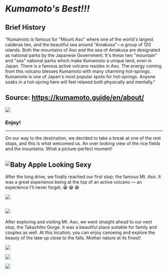 # *Kumamoto's Best!!!*
## Brief History

“Kumamoto is famous for "Mount Aso" where one of the world's largest calderas lies, and the beautiful sea around "Amakusa"—a group of 120 islands. Both the mountains of Aso and the sea of Amakusa are designated as national parks by the Japanese Government. It's these two "mountain" and "sea" national parks which make Kumamoto a unique land, even in Japan. There is a famous active volcano resides in Aso. The energy coming from this volcano blesses Kumamoto with many charming hot-springs. Kumamoto is one of Japan's most popular spots for hot-springs. Anyone soaks in a hot-spring here will feel relaxed both physically and mentally.”

Source: https://kumamoto.guide/en/about/
-------------------------------------------
![](kanban-kumamoto.JPG)

### Enjoy!
-------------------------------------------
On our way to the destination, we decided to take a break at one of the rest stops, and this is what welcomed us. An over looking view of the rice fields and the mountains. What a picture-perfect moment!

![](volcano-apple.JPG "Baby Apple Looking Sexy")
-------------------------------------------

  After the long drive, we finally reached our first stop; the famous Mt. Aso. It was a great experience being at the top of an active volcano — an experience I'll never forget. &#128513; &#128513; &#128513;

![](top-pic1.JPG)

![](top-pic2.JPG)
---------------------------------------------

After exploring and visiting Mt. Aso, we went straight ahead to our next stop, the Takachiho Gorge. It was a beautiful place suitable for family and couples as well. At this location, you can enjoy canoeing and explore the beauty of the lake up close to the falls. Mother nature at its finest!

![](waterfallpic1.JPG)

![](waterfallpic2.JPG)

![](mewaterfall.JPG)

